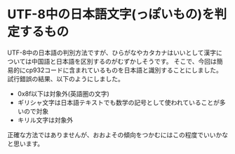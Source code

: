 # UTF-8中の日本語文字(っぽいもの)を判定するもの

UTF-8中の日本語の判別方法ですが、ひらがなやカタカナはいいとして漢字については中国語と日本語を区別するのがむずかしそうです。
そこで、今回は簡易的にcp932コードに含まれているものを日本語と識別することにしました。
試行錯誤の結果、以下のようにしました。

- 0x8f以下は対象外(英語圏の文字)
- ギリシャ文字は日本語テキストでも数学の記号として使われていることが多いので対象
- キリル文字は対象外

正確な方法ではありませんが、おおよその傾向をつかむにはこの程度でいいかなと思います。
